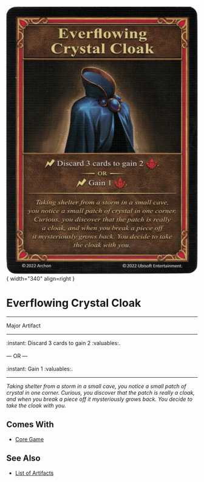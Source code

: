 ![Everflowing Crystal Cloak](../assets/artifacts_major-everflowing_crystal_cloak.webp){ width="340" align=right }

# Everflowing Crystal Cloak
___
Major Artifact
___
:instant: Discard 3 cards to gain 2 :valuables:.<br><br>— OR —<br><br>:instant: Gain 1 :valuables:.
___
*Taking shelter from a storm in a small cave, you notice a small patch of crystal in one corner. Curious, you discover that the patch is really a cloak, and when you break a piece off it mysteriously grows back. You decide to take the cloak with you.*


## Comes With

- [Core Game](../content.md)


## See Also

- [List of Artifacts](../artifacts.md)
